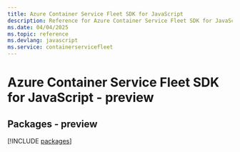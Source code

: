 ```yaml
---
title: Azure Container Service Fleet SDK for JavaScript
description: Reference for Azure Container Service Fleet SDK for JavaScript
ms.date: 04/04/2025
ms.topic: reference
ms.devlang: javascript
ms.service: containerservicefleet
---
```

# Azure Container Service Fleet SDK for JavaScript - preview
## Packages - preview
[!INCLUDE [packages](container-service-fleet-index.md)]